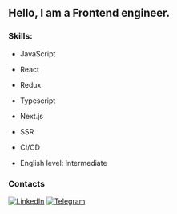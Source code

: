 ## Hello, I am a Frontend engineer.

### Skills:
- JavaScript
- React
- Redux
- Typescript
- Next.js
- SSR
- CI/CD
  
- English level: Intermediate
  
### Contacts
[![LinkedIn](https://img.shields.io/badge/-linkedin-000000?style=for-the-badge&logo=linkedin&logoColor=0e76a8)](https://www.linkedin.com/in/vladyslav-fugol/)
[![Telegram](https://img.shields.io/badge/-telegram-000000?style=for-the-badge&logo=telegram)](https://t.me/fugol_v)

